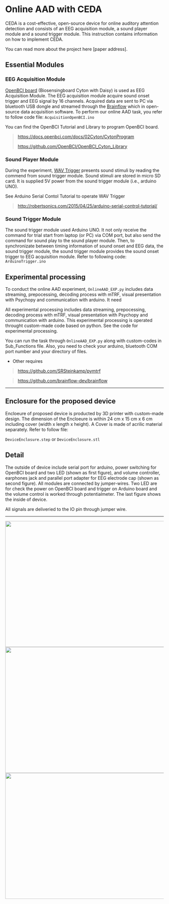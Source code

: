 # Online AAD with CEDA

CEDA is a cost-effective, open-source device for online auditory attention detection and consists of an EEG acquisition module, a sound player module and a sound trigger module.
This instruction contains information on how to implement CEDA. 

You can read more about the project here [paper address].

## Essential Modules

### EEG Acquisition Module

 [OpenBCI board](https://openbci.com/?utm_source=google&utm_medium=cpc&utm_campaign=716348300&utm_content=openbci&gclid=Cj0KCQiA-eeMBhCpARIsAAZfxZBwfN8ei8seomxZ255WDN04UvwYix6hzXr-pJoc7drJViXE77-MirIaAnfWEALw_wcB) (Biosensingboard Cyton with Daisy) is used as EEG Acquisition Module. The EEG acquisition module acquire sound onset trigger and EEG signal by 16 channels. Acquired data are sent to PC via bluetooth USB dongle and streamed through the [Brainflow](https://github.com/brainflow-dev/brainflow) which in open-source data acquisition software. To perform our online AAD task, you refer to follow code file:  `AcquisitionOpenBCI.ino`

   You can find the OpenBCI Tutorial and Library to program OpenBCI board.
  > 
  > https://docs.openbci.com/docs/02Cyton/CytonProgram
  > 
  > https://github.com/OpenBCI/OpenBCI_Cyton_Library

  

### Sound Player Module
During the experiment, [WAV Trigger](https://github.com/robertsonics/WAV-Trigger-Arduino-Serial-Library) presents sound stimuli by reading the commend from sound trigger module. Sound stimuli are stored in micro SD card. It is supplied 5V power from the sound trigger module (i.e., arduino UNO).

See Arduino Serial Contol Tutorial to operate WAV Trigger
> 
> http://robertsonics.com/2015/04/25/arduino-serial-control-tutorial/


### Sound Trigger Module
The sound trigger module used Arduino UNO. It not only receive the command for trial start from laptop (or PC) via COM port, but also send the command for sound play to the sound player module. Then, to synchronizate between timing information of sound onset and EEG data, the sound trigger module, the sound trigger module provides the sound onset trigger to EEG acquisition module. Refer to following code: `ArduinoTrigger.ino` 


## Experimental processing

To conduct the online AAD experiment, `OnlineAAD_EXP.py` includes data streaming, prepocessing, decoding process with mTRF, visual presentation with Psychopy and communication with arduino. It need 


All experimental processing includes data streaming, prepocessing, decoding process with mTRF, visual presentation with Psychopy and communication with arduino. This experimental processing is operated throught custom-made code based on python. See the code for experimental processing.

You can run the task through `OnlineAAD_EXP.py` along with custom-codes in Sub_Functions file.
Also, you need to check your arduino, bluetooth COM port number and your directory of files.

+ Other requires
> https://github.com/SRSteinkamp/pymtrf

> https://github.com/brainflow-dev/brainflow

***
## Enclosure for the proposed device
Encloeure of proposed device is producted by 3D printer with custom-made design. The dimension of the Encloeure is within 24 cm x 15 cm x 6 cm including cover (width x length x height). A Cover is made of acrilic material separately. 
Refer to follow file:

`DeviceEnclosure.step`
 or 
`DeviceEnclosure.stl`


## Detail
The outside of device include serial port for arduino, power switching for OpenBCI board and two LED (shown as first figure), and volume controller, earphones jack and parallel port adapter for EEG electrode cap (shown as second figure). All modules are connected by jumper-wires. Two LED are for check the power on OpenBCI board and trigger on Arduino board and the volume control is worked through potentialmeter. The last figure shows the inside of device.


All signals are deliveried to the IO pin through jumper wire. 
***

<img src="https://user-images.githubusercontent.com/85104167/142797442-7c8c5677-199c-4192-8cdf-e37cbf4d5fd9.jpg" width="600" height="400">
<img src="https://user-images.githubusercontent.com/85104167/142797446-1ed05680-9816-4fd7-a80c-fed93afa0ad8.jpg" width="600" height="400">
<img src="https://user-images.githubusercontent.com/85104167/142797452-4d86a22f-e608-44a9-a706-3fac1b7e39b9.jpg" width="600" height="400">

